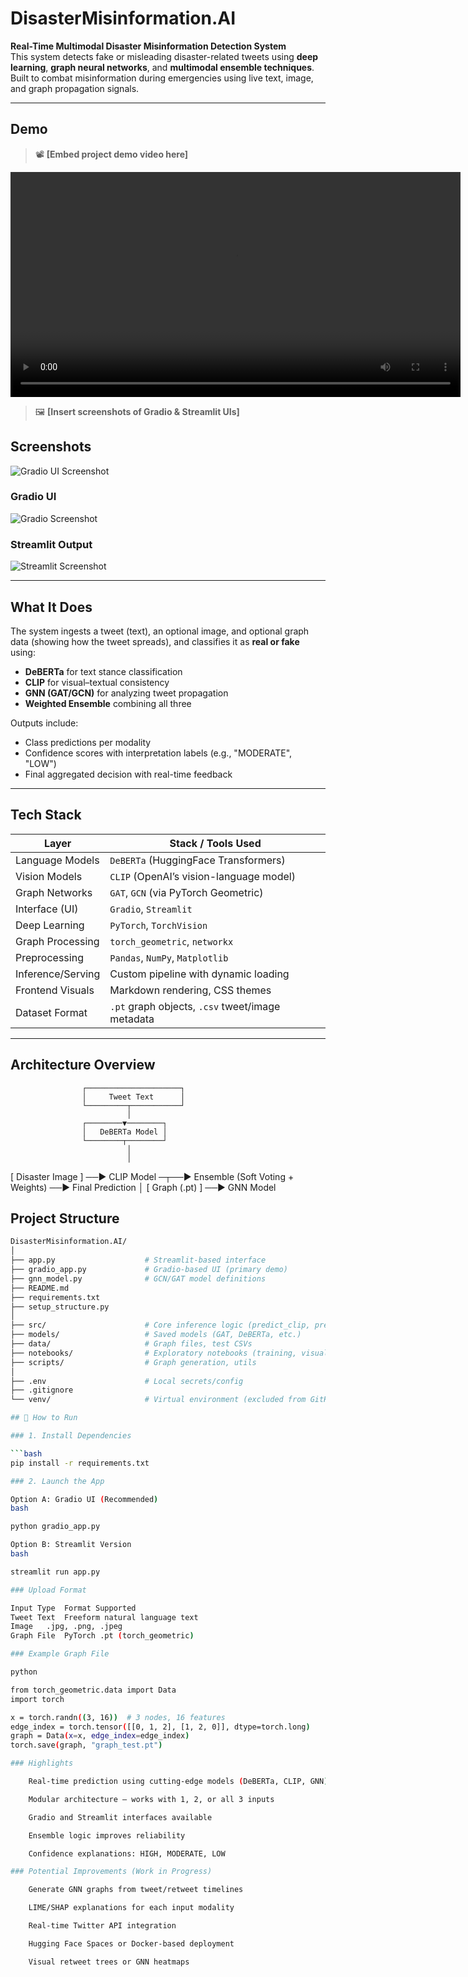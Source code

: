 # DisasterMisinformation.AI

**Real-Time Multimodal Disaster Misinformation Detection System**  
This system detects fake or misleading disaster-related tweets using **deep learning**, **graph neural networks**, and **multimodal ensemble techniques**.  
Built to combat misinformation during emergencies using live text, image, and graph propagation signals.

---

## Demo

> 📽️ **[Embed project demo video here]**  

<video width="720" controls>
  <source src="demo/demo.mp4" type="video/mp4">
  Your browser does not support the video tag.
</video>


> 🖼️ **[Insert screenshots of Gradio & Streamlit UIs]**
## Screenshots

![Gradio UI Screenshot](./screenshots/dismisoff1.png)

### Gradio UI

![Gradio Screenshot](./screenshots/gradio_ui.png)

### Streamlit Output

![Streamlit Screenshot](./screenshots/streamlit_output.png)

---

## What It Does

The system ingests a tweet (text), an optional image, and optional graph data (showing how the tweet spreads), and classifies it as **real or fake** using:

- **DeBERTa** for text stance classification
- **CLIP** for visual–textual consistency
- **GNN (GAT/GCN)** for analyzing tweet propagation
- **Weighted Ensemble** combining all three

Outputs include:
- Class predictions per modality
- Confidence scores with interpretation labels (e.g., "MODERATE", "LOW")
- Final aggregated decision with real-time feedback

---

## Tech Stack

| Layer              | Stack / Tools Used                        |
|--------------------|-------------------------------------------|
| Language Models    | `DeBERTa` (HuggingFace Transformers)      |
| Vision Models      | `CLIP` (OpenAI’s vision-language model)   |
| Graph Networks     | `GAT`, `GCN` (via PyTorch Geometric)      |
| Interface (UI)     | `Gradio`, `Streamlit`                     |
| Deep Learning      | `PyTorch`, `TorchVision`                  |
| Graph Processing   | `torch_geometric`, `networkx`             |
| Preprocessing      | `Pandas`, `NumPy`, `Matplotlib`           |
| Inference/Serving  | Custom pipeline with dynamic loading      |
| Frontend Visuals   | Markdown rendering, CSS themes            |
| Dataset Format     | `.pt` graph objects, `.csv` tweet/image metadata |

---

## Architecture Overview

                    ┌─────────────────────┐
                    │     Tweet Text      │
                    └─────────┬───────────┘
                              │
                    ┌────────▼────────┐
                    │   DeBERTa Model │
                    └────────┬────────┘
                              │
                              │
[ Disaster Image ] ──▶ CLIP Model ─┬──▶ Ensemble (Soft Voting + Weights) ──▶ Final Prediction
                                  │
      [ Graph (.pt) ] ──▶ GNN Model

## Project Structure

```bash
DisasterMisinformation.AI/
│
├── app.py                    # Streamlit-based interface
├── gradio_app.py             # Gradio-based UI (primary demo)
├── gnn_model.py              # GCN/GAT model definitions
├── README.md
├── requirements.txt
├── setup_structure.py
│
├── src/                      # Core inference logic (predict_clip, predict_stance, etc.)
├── models/                   # Saved models (GAT, DeBERTa, etc.)
├── data/                     # Graph files, test CSVs
├── notebooks/                # Exploratory notebooks (training, visualization)
├── scripts/                  # Graph generation, utils
│
├── .env                      # Local secrets/config
├── .gitignore
└── venv/                     # Virtual environment (excluded from GitHub)

## 🧪 How to Run

### 1. Install Dependencies

```bash
pip install -r requirements.txt

### 2. Launch the App

Option A: Gradio UI (Recommended)
bash

python gradio_app.py

Option B: Streamlit Version
bash

streamlit run app.py

### Upload Format

Input Type	Format Supported
Tweet Text	Freeform natural language text
Image	.jpg, .png, .jpeg
Graph File	PyTorch .pt (torch_geometric)

### Example Graph File

python

from torch_geometric.data import Data
import torch

x = torch.randn((3, 16))  # 3 nodes, 16 features
edge_index = torch.tensor([[0, 1, 2], [1, 2, 0]], dtype=torch.long)
graph = Data(x=x, edge_index=edge_index)
torch.save(graph, "graph_test.pt")

### Highlights

    Real-time prediction using cutting-edge models (DeBERTa, CLIP, GNN)

    Modular architecture — works with 1, 2, or all 3 inputs

    Gradio and Streamlit interfaces available

    Ensemble logic improves reliability

    Confidence explanations: HIGH, MODERATE, LOW

### Potential Improvements (Work in Progress)

    Generate GNN graphs from tweet/retweet timelines

    LIME/SHAP explanations for each input modality

    Real-time Twitter API integration

    Hugging Face Spaces or Docker-based deployment

    Visual retweet trees or GNN heatmaps

